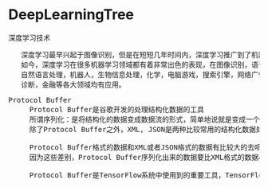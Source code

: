 # DeepLearningTree
深度学习技术

<pre>
   深度学习最早兴起于图像识别，但是在短短几年时间内，深度学习推广到了机器学习的各个领域，
   如今，深度学习在很多机器学习领域都有着非常出色的表现，在图像识别，语音识别，音频处理，
   自然语言处理，机器人，生物信息处理，化学，电脑游戏，搜索引擎，网络广告投放，医学自动
   诊断，金融等各大领域均有应用。
</pre>

<pre>
Protocol Buffer
     Protocol Buffer是谷歌开发的处理结构化数据的工具
     所谓序列化：是将结构化的数据变成数据流的形式，简单地说就是变成一个字符串。如何将结构化的数据序列化，并从序列化之后的数据流中还原出原来的结构化数据，统称为 处理为处理结构化数据，这就是Protocol Buffer要解决的问题
     除了Protocol Buffer之外，XML, JSON是两种比较常用的结构化数据处理工具。

     Protocol Buffer格式的数据和XML或者JSON格式的数据有比较大的去呗，首先，Protocol Buffer序列化之后得到的数据不是可读的字符串，而是二进制流。其次，XML或者JSON格式的数据信息都包含在了序列化之后的数据中，不需要任何其他信息就能还原序列之后的数据。但使用Protocol Buffer时需要先定义数据的格式（schema），还原一个序列化之后的数据将需要使用到这个定义好的数据格式。
     因为这些差别，Protocol Buffer序列化出来的数据要比XML格式的数据小3到10倍，解析的时间要快20-100倍。

     Protocol Buffer是TensorFlow系统中使用到的重要工具，TensorFlow中的数据基本上是通过Protocol Buffer来组织的，分布式TensorFlow的通信协议gRPC也是以Protocol Buffer作为基础的。
</pre>
